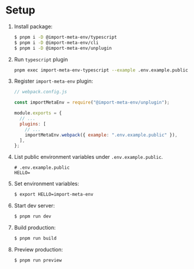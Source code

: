 # Setup

1. Install package:

   ```sh
   $ pnpm i -D @import-meta-env/typescript
   $ pnpm i -D @import-meta-env/cli
   $ pnpm i -D @import-meta-env/unplugin
   ```

1. Run `typescript` plugin

   ```sh
   pnpm exec import-meta-env-typescript --example .env.example.public --outDir src
   ```

1. Register `import-meta-env` plugin:

   ```js
   // webpack.config.js

   const importMetaEnv = require("@import-meta-env/unplugin");

   module.exports = {
     // ...
     plugins: [
       // ...
       importMetaEnv.webpack({ example: ".env.example.public" }),
     ],
   };
   ```

1. List public environment variables under `.env.example.public`.

   ```
   # .env.example.public
   HELLO=
   ```

1. Set environment variables:

   ```sh
   $ export HELLO=import-meta-env
   ```

1. Start dev server:

   ```sh
   $ pnpm run dev
   ```

1. Build production:

   ```sh
   $ pnpm run build
   ```

1. Preview production:

   ```sh
   $ pnpm run preview
   ```
